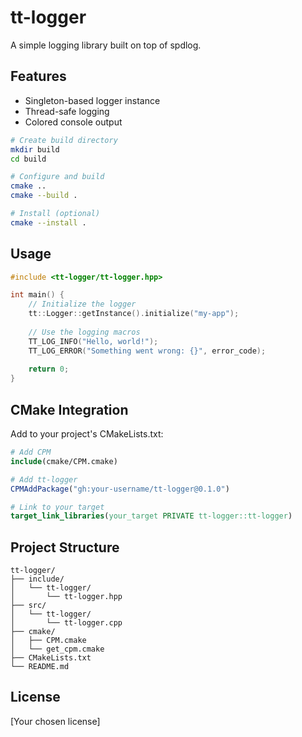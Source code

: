 # tt-logger

A simple logging library built on top of spdlog.

## Features

- Singleton-based logger instance
- Thread-safe logging
- Colored console output

```bash
# Create build directory
mkdir build
cd build

# Configure and build
cmake ..
cmake --build .

# Install (optional)
cmake --install .
```

## Usage

```cpp
#include <tt-logger/tt-logger.hpp>

int main() {
    // Initialize the logger
    tt::Logger::getInstance().initialize("my-app");
    
    // Use the logging macros
    TT_LOG_INFO("Hello, world!");
    TT_LOG_ERROR("Something went wrong: {}", error_code);
    
    return 0;
}
```

## CMake Integration

Add to your project's CMakeLists.txt:

```cmake
# Add CPM
include(cmake/CPM.cmake)

# Add tt-logger
CPMAddPackage("gh:your-username/tt-logger@0.1.0")

# Link to your target
target_link_libraries(your_target PRIVATE tt-logger::tt-logger)
```

## Project Structure

```
tt-logger/
├── include/
│   └── tt-logger/
│       └── tt-logger.hpp
├── src/
│   └── tt-logger/
│       └── tt-logger.cpp
├── cmake/
│   ├── CPM.cmake
│   └── get_cpm.cmake
├── CMakeLists.txt
└── README.md
```

## License

[Your chosen license]
